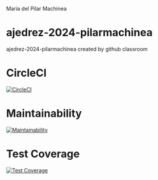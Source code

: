 Maria del Pilar Machinea

# ajedrez-2024-pilarmachinea
ajedrez-2024-pilarmachinea created by github classroom

# CircleCI 
[![CircleCI](https://dl.circleci.com/status-badge/img/gh/um-computacion-tm/ajedrez-2024-pilarmachinea/tree/main.svg?style=svg)](https://dl.circleci.com/status-badge/redirect/gh/um-computacion-tm/ajedrez-2024-pilarmachinea/tree/main)

# Maintainability
[![Maintainability](https://api.codeclimate.com/v1/badges/a6c0c7a4c2c1c5f6e1f0/maintainability)](https://codeclimate.com/github/um-computacion-tm/ajedrez-2024-pilarmachinea/maintainability)

# Test Coverage
[![Test Coverage](https://api.codeclimate.com/v1/badges/a6c0c7a4c2c1c5f6e1f0/test_coverage)](https://codeclimate.com/github/um-computacion-tm/ajedrez-2024-pilarmachinea/test_coverage)

